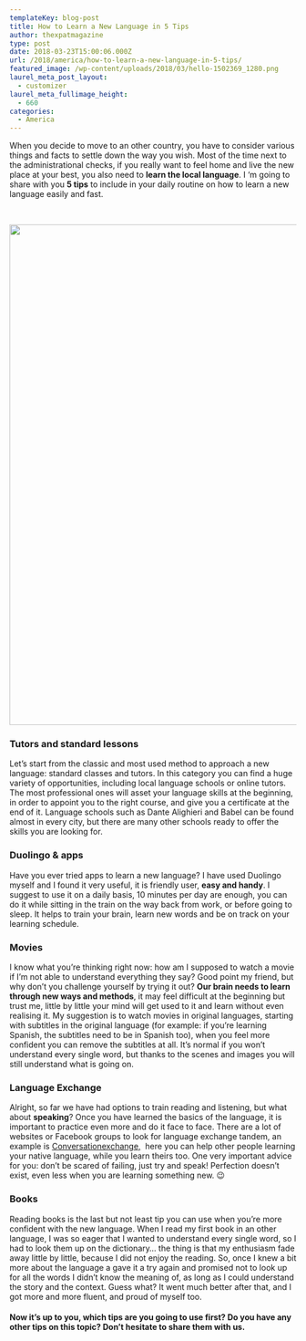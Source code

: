 ```yaml
---
templateKey: blog-post
title: How to Learn a New Language in 5 Tips
author: thexpatmagazine
type: post
date: 2018-03-23T15:00:06.000Z
url: /2018/america/how-to-learn-a-new-language-in-5-tips/
featured_image: /wp-content/uploads/2018/03/hello-1502369_1280.png
laurel_meta_post_layout:
  - customizer
laurel_meta_fullimage_height:
  - 660
categories:
  - America
---
```


When you decide to move to an other country, you have to consider various things and facts to settle down the way you wish. Most of the time next to the administrational checks, if you really want to feel home and live the new place at your best, you also need to **learn the local language**. I &#8216;m going to share with you **5 tips** to include in your daily routine on how to learn a new language easily and fast.

&nbsp;

<img class="aligncenter wp-image-832 size-full" src="http://localhost/thexpatmagazine-wp/wp-content/uploads/2018/03/hello-1502369_1280.png" alt="" width="1280" height="878" srcset="http://localhost/thexpatmagazine-wp/wp-content/uploads/2018/03/hello-1502369_1280.png 1280w, http://localhost/thexpatmagazine-wp/wp-content/uploads/2018/03/hello-1502369_1280-300x206.png 300w, http://localhost/thexpatmagazine-wp/wp-content/uploads/2018/03/hello-1502369_1280-768x527.png 768w, http://localhost/thexpatmagazine-wp/wp-content/uploads/2018/03/hello-1502369_1280-1024x702.png 1024w, http://localhost/thexpatmagazine-wp/wp-content/uploads/2018/03/hello-1502369_1280-1150x789.png 1150w" sizes="(max-width: 1280px) 100vw, 1280px" />

### Tutors and standard lessons

Let&#8217;s start from the classic and most used method to approach a new language: standard classes and tutors. In this category you can find a huge variety of opportunities, including local language schools or online tutors. The most professional ones will asset your language skills at the beginning, in order to appoint you to the right course, and give you a certificate at the end of it. Language schools such as Dante Alighieri and Babel can be found almost in every city, but there are many other schools ready to offer the skills you are looking for.

### Duolingo & apps

Have you ever tried apps to learn a new language? I have used Duolingo myself and I found it very useful, it is friendly user, **easy and handy**. I suggest to use it on a daily basis, 10 minutes per day are enough, you can do it while sitting in the train on the way back from work, or before going to sleep. It helps to train your brain, learn new words and be on track on your learning schedule.

### Movies

I know what you&#8217;re thinking right now: how am I supposed to watch a movie if I&#8217;m not able to understand everything they say? Good point my friend, but why don&#8217;t you challenge yourself by trying it out? **Our brain needs to learn through new ways and methods**, it may feel difficult at the beginning but trust me, little by little your mind will get used to it and learn without even realising it. My suggestion is to watch movies in original languages, starting with subtitles in the original language (for example: if you&#8217;re learning Spanish, the subtitles need to be in Spanish too), when you feel more confident you can remove the subtitles at all. It&#8217;s normal if you won&#8217;t understand every single word, but thanks to the scenes and images you will still understand what is going on.

### Language Exchange

Alright, so far we have had options to train reading and listening, but what about **speaking**? Once you have learned the basics of the language, it is important to practice even more and do it face to face. There are a lot of websites or Facebook groups to look for language exchange tandem, an example is [Conversationexchange,][1]  here you can help other people learning your native language, while you learn theirs too. One very important advice for you: don&#8217;t be scared of failing, just try and speak! Perfection doesn&#8217;t exist, even less when you are learning something new. 😉

### Books

Reading books is the last but not least tip you can use when you&#8217;re more confident with the new language. When I read my first book in an other language, I was so eager that I wanted to understand every single word, so I had to look them up on the dictionary&#8230; the thing is that my enthusiasm fade away little by little, because I did not enjoy the reading. So, once I knew a bit more about the language a gave it a try again and promised not to look up for all the words I didn&#8217;t know the meaning of, as long as I could understand the story and the context. Guess what? It went much better after that, and I got more and more fluent, and proud of myself too.

#### Now it&#8217;s up to you, which tips are you going to use first? Do you have any other tips on this topic? Don&#8217;t hesitate to share them with us.

[1]: https://www.conversationexchange.com
